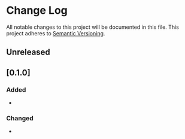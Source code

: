 # Change Log
All notable changes to this project will be documented in this file.
This project adheres to [Semantic Versioning](http://semver.org/).

## Unreleased

## [0.1.0]
### Added
-

### Changed
-
